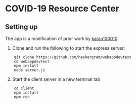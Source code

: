 # COVID-19 Resource Center


## Setting up


The app is a modification of prior work by [karan100010](https://github.com/karan100010).


1. Clone and run the following to start the express server:

```
    git clone https://github.com/hackergram/webappdevtest
    cd webappdevtest
    npm install
    node server.js
```

2. Start the client server in a new terminal tab

```
    cd client
    npm install
    npm run
```
